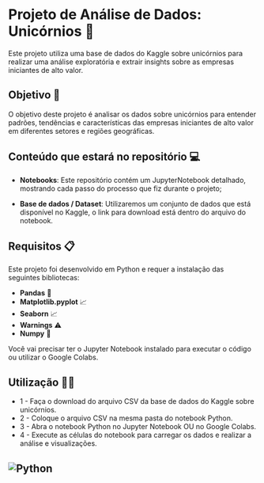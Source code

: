 # Projeto de Análise de Dados: Unicórnios 🦄

Este projeto utiliza uma base de dados do Kaggle sobre unicórnios para realizar uma análise exploratória e extrair insights sobre as empresas iniciantes de alto valor.

## Objetivo 🎯

O objetivo deste projeto é analisar os dados sobre unicórnios para entender padrões, tendências e características das empresas iniciantes de alto valor em diferentes setores e regiões geográficas.

## Conteúdo que estará no repositório 💻

- **Notebooks**: Este repositório contém um JupyterNotebook detalhado, mostrando cada passo do processo que fiz durante o projeto;
  
- **Base de dados / Dataset**: Utilizaremos um conjunto de dados que está disponível no Kaggle, o link para download está dentro do arquivo do notebook.

## Requisitos 📋

Este projeto foi desenvolvido em Python e requer a instalação das seguintes bibliotecas:

- **Pandas** 🐼
- **Matplotlib.pyplot** 📈
- **Seaborn** 📈
- **Warnings** ⚠️
- **Numpy** 🔢

Você vai precisar ter o Jupyter Notebook instalado para executar o código ou utilizar o Google Colabs.

## Utilização 👨‍💻

- 1 - Faça o download do arquivo CSV da base de dados do Kaggle sobre unicórnios.
- 2 - Coloque o arquivo CSV na mesma pasta do notebook Python.
- 3 - Abra o notebook Python no Jupyter Notebook OU no Google Colabs.
- 4 - Execute as células do notebook para carregar os dados e  realizar a análise e visualizações.

## ![Python](https://user-images.githubusercontent.com/74038190/212257472-08e52665-c503-4bd9-aa20-f5a4dae769b5.gif)&nbsp;
